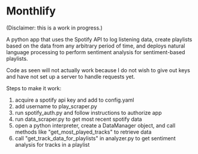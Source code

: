 # Monthlify
(Disclaimer: this is a work in progress.)

A python app that uses the Spotify API to log listening data, create playlists based on the data from any arbitrary period of time, and deploys natural language processing to perform sentiment analysis for sentiment-based playlists.


Code as seen will not actually work because I do not wish to give out keys and have not set up a server to handle requests yet.

Steps to make it work:
  1) acquire a spotify api key and add to config.yaml
  2) add username to play_scraper.py
  3) run spotify_auth.py and follow instructions to authorize app
  4) run data_scraper.py to get most recent spotify data
  5) open a python interpreter, create a DataManager object, and call methods like "get_most_played_tracks" to retrieve data
  6) call "get_track_data_for_playlists" in analyzer.py to get sentiment analysis for tracks in a playlist

